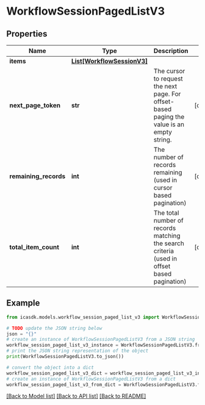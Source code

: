 # WorkflowSessionPagedListV3


## Properties

Name | Type | Description | Notes
------------ | ------------- | ------------- | -------------
**items** | [**List[WorkflowSessionV3]**](WorkflowSessionV3.md) |  | 
**next_page_token** | **str** | The cursor to request the next page. For offset-based paging the value is an empty string. | [optional] 
**remaining_records** | **int** | The number of records remaining (used in cursor based pagination) | [optional] 
**total_item_count** | **int** | The total number of records matching the search criteria (used in offset based pagination) | [optional] 

## Example

```python
from icasdk.models.workflow_session_paged_list_v3 import WorkflowSessionPagedListV3

# TODO update the JSON string below
json = "{}"
# create an instance of WorkflowSessionPagedListV3 from a JSON string
workflow_session_paged_list_v3_instance = WorkflowSessionPagedListV3.from_json(json)
# print the JSON string representation of the object
print(WorkflowSessionPagedListV3.to_json())

# convert the object into a dict
workflow_session_paged_list_v3_dict = workflow_session_paged_list_v3_instance.to_dict()
# create an instance of WorkflowSessionPagedListV3 from a dict
workflow_session_paged_list_v3_from_dict = WorkflowSessionPagedListV3.from_dict(workflow_session_paged_list_v3_dict)
```
[[Back to Model list]](../README.md#documentation-for-models) [[Back to API list]](../README.md#documentation-for-api-endpoints) [[Back to README]](../README.md)


